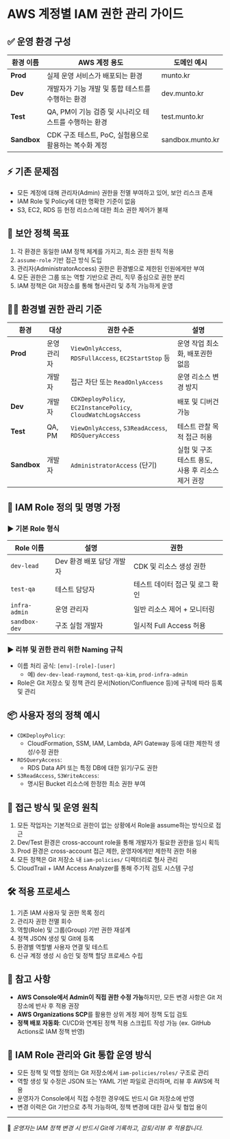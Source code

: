 # AWS 계정별 IAM 권한 관리 가이드

## ✅ 운영 환경 구성

| 환경 이름   | AWS 계정 용도                                         | 도메인 예시      |
| ----------- | ----------------------------------------------------- | ---------------- |
| **Prod**    | 실제 운영 서비스가 배포되는 환경                      | munto.kr         |
| **Dev**     | 개발자가 기능 개발 및 통합 테스트를 수행하는 환경     | dev.munto.kr     |
| **Test**    | QA, PM이 기능 검증 및 시나리오 테스트를 수행하는 환경 | test.munto.kr    |
| **Sandbox** | CDK 구조 테스트, PoC, 실험용으로 활용하는 복수화 계정 | sandbox.munto.kr |

## ⚡️ 기존 문제점

- 모든 계정에 대해 관리자(Admin) 권한을 전멸 부여하고 있어, 보안 리스크 존재
- IAM Role 및 Policy에 대한 명확한 기준이 없음
- S3, EC2, RDS 등 헌정 리소스에 대한 최소 권한 제어가 불재

## 🌟 보안 정책 목표

1. 각 환경은 동일한 IAM 정책 체계를 가지고, 최소 권한 원칙 적용
2. `assume-role` 기반 접근 방식 도입
3. 관리자(AdministratorAccess) 권한은 환경별으로 제한된 인원에게만 부여
4. 모든 권한은 그룹 또는 역할 기반으로 관리, 직무 중심으로 권한 분리
5. IAM 정책은 Git 저장소를 통해 형사관리 및 추적 가능하게 운영

## 🧍🏻 환경별 권한 관리 기준

| 환경        | 대상        | 권한 수준                                                      | 설명                                               |
| ----------- | ----------- | -------------------------------------------------------------- | -------------------------------------------------- |
| **Prod**    | 운영 관리자 | `ViewOnlyAccess`, `RDSFullAccess`, `EC2StartStop` 등           | 운영 작업 최소화, 배포권한 없음                    |
|             | 개발자      | 접근 차단 또는 `ReadOnlyAccess`                                | 운영 리소스 변경 방지                              |
| **Dev**     | 개발자      | `CDKDeployPolicy`, `EC2InstancePolicy`, `CloudWatchLogsAccess` | 배포 및 디버건 가능                                |
| **Test**    | QA, PM      | `ViewOnlyAccess`, `S3ReadAccess`, `RDSQueryAccess`             | 테스트 관찰 목적 접근 허용                         |
| **Sandbox** | 개발자      | `AdministratorAccess` (단기)                                   | 실험 및 구조 테스트 용도, 사용 후 리소스 제거 권장 |

## 👥 IAM Role 정의 및 명명 가정

### ▶ 기본 Role 형식

| Role 이름     | 설명                      | 권한                            |
| ------------- | ------------------------- | ------------------------------- |
| `dev-lead`    | Dev 환경 배포 담당 개발자 | CDK 및 리소스 생성 권한         |
| `test-qa`     | 테스트 담당자             | 테스트 데이터 접근 및 로그 확인 |
| `infra-admin` | 운영 관리자               | 일반 리소스 제어 + 모니터링     |
| `sandbox-dev` | 구조 실험 개발자          | 일시적 Full Access 허용         |

### ▶ 리뷰 및 권한 관리 위한 Naming 규칙

- 이름 처리 공식: `[env]-[role]-[user]`
  - 예) `dev-dev-lead-raymond`, `test-qa-kim`, `prod-infra-admin`
- Role은 Git 저장소 및 정책 관리 문서(Notion/Confluence 등)에 규칙에 따라 등록 및 관리

## 📦 사용자 정의 정책 예시

- `CDKDeployPolicy`:
  - CloudFormation, SSM, IAM, Lambda, API Gateway 등에 대한 제한적 생성/수정 권한
- `RDSQueryAccess`:
  - RDS Data API 또는 특정 DB에 대한 읽기/구도 권한
- `S3ReadAccess`, `S3WriteAccess`:
  - 명시된 Bucket 리소스에 한정한 최소 권한 부여

## 🔐 접근 방식 및 운영 원칙

1. 모든 작업자는 기본적으로 권한이 없는 상황에서 Role을 assume하는 방식으로 접근
2. Dev/Test 환경은 cross-account role을 통해 개발자가 필요한 권한을 임시 획득
3. Prod 환경은 cross-account 접근 제한, 운영자에게만 제한적 권한 허용
4. 모든 정책은 Git 저장소 내 `iam-policies/` 디렉터리로 형사 관리
5. CloudTrail + IAM Access Analyzer를 통해 주기적 검토 시스템 구성

## 🛠 적용 프로세스

1. 기존 IAM 사용자 및 권한 목록 정리
2. 관리자 권한 전멸 회수
3. 역할(Role) 및 그룹(Group) 기반 권한 재설계
4. 정책 JSON 생성 및 Git에 등록
5. 환경별 역할별 사용자 연결 및 테스트
6. 신규 계정 생성 시 승인 및 정책 할당 프로세스 수립

## 📌 참고 사항

- **AWS Console에서 Admin이 직접 권한 수정 가능**하지만, 모든 변경 사항은 Git 저장소에 반사 후 적용 권장
- **AWS Organizations SCP**를 활용한 상위 계정 제어 정책 도입 검토
- **정책 배포 자동화**: CI/CD와 연계된 정책 적용 스크립트 작성 가능 (ex. GitHub Actions로 IAM 정책 반영)

## 🧩 IAM Role 관리와 Git 통합 운영 방식

- 모든 정책 및 역할 정의는 Git 저장소에서 `iam-policies/roles/` 구조로 관리
- 역할 생성 및 수정은 JSON 또는 YAML 기반 파일로 관리하며, 리뷰 후 AWS에 적용
- 운영자가 Console에서 직접 수정한 경우에도 반드시 Git 저장소에 반영
- 변경 이력은 Git 기반으로 추적 가능하여, 정책 변경에 대한 감사 및 협업 용이

---

📢 _운영자는 IAM 정책 변경 시 반드시 Git에 기록하고, 검토/리뷰 후 적용합니다._
